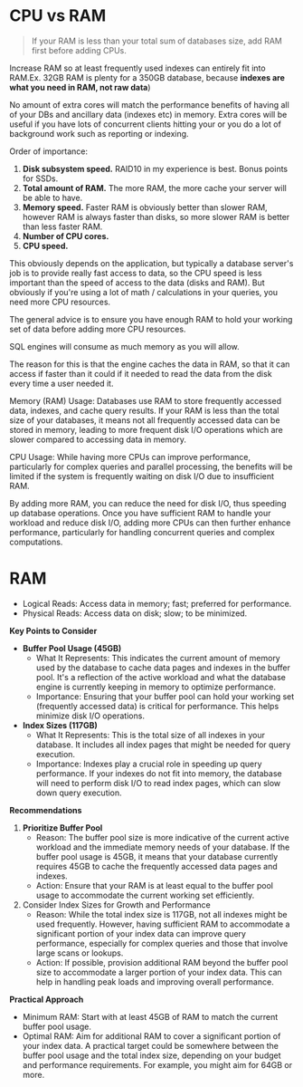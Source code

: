 # CPU vs RAM

> If your RAM is less than your total sum of databases size, add RAM first before adding CPUs.

Increase RAM so at least frequently used indexes can entirely fit into RAM.Ex. 32GB RAM is plenty for a 350GB database, because **indexes are what you need in RAM, not raw data**)

No amount of extra cores will match the performance benefits of having all of your DBs and ancillary data (indexes etc) in memory. Extra cores will be useful if you have lots of concurrent clients hitting your or you do a lot of background work such as reporting or indexing.

Order of importance:

1. **Disk subsystem speed.** RAID10 in my experience is best. Bonus points for SSDs.
2. **Total amount of RAM.** The more RAM, the more cache your server will be able to have.
3. **Memory speed.** Faster RAM is obviously better than slower RAM, however RAM is always faster than disks, so more slower RAM is better than less faster RAM.
4. **Number of CPU cores.**
5. **CPU speed.**

This obviously depends on the application, but typically a database server's job is to provide really fast access to data, so the CPU speed is less important than the speed of access to the data (disks and RAM). But obviously if you're using a lot of math / calculations in your queries, you need more CPU resources.

The general advice is to ensure you have enough RAM to hold your working set of data before adding more CPU resources.

SQL engines will consume as much memory as you will allow.

The reason for this is that the engine caches the data in RAM, so that it can access if faster than it could if it needed to read the data from the disk every time a user needed it.

Memory (RAM) Usage: Databases use RAM to store frequently accessed data, indexes, and cache query results. If your RAM is less than the total size of your databases, it means not all frequently accessed data can be stored in memory, leading to more frequent disk I/O operations which are slower compared to accessing data in memory.

CPU Usage: While having more CPUs can improve performance, particularly for complex queries and parallel processing, the benefits will be limited if the system is frequently waiting on disk I/O due to insufficient RAM.

By adding more RAM, you can reduce the need for disk I/O, thus speeding up database operations. Once you have sufficient RAM to handle your workload and reduce disk I/O, adding more CPUs can then further enhance performance, particularly for handling concurrent queries and complex computations.

# RAM

-   Logical Reads: Access data in memory; fast; preferred for performance.
-   Physical Reads: Access data on disk; slow; to be minimized.

**Key Points to Consider**

-   **Buffer Pool Usage (45GB)**
    -   What It Represents: This indicates the current amount of memory used by the database to cache data pages and indexes in the buffer pool. It's a reflection of the active workload and what the database engine is currently keeping in memory to optimize performance.
    -   Importance: Ensuring that your buffer pool can hold your working set (frequently accessed data) is critical for performance. This helps minimize disk I/O operations.
-   **Index Sizes (117GB)**
    -   What It Represents: This is the total size of all indexes in your database. It includes all index pages that might be needed for query execution.
    -   Importance: Indexes play a crucial role in speeding up query performance. If your indexes do not fit into memory, the database will need to perform disk I/O to read index pages, which can slow down query execution.

**Recommendations**

1. **Prioritize Buffer Pool**
    - Reason: The buffer pool size is more indicative of the current active workload and the immediate memory needs of your database. If the buffer pool usage is 45GB, it means that your database currently requires 45GB to cache the frequently accessed data pages and indexes.
    - Action: Ensure that your RAM is at least equal to the buffer pool usage to accommodate the current working set efficiently.
2. Consider Index Sizes for Growth and Performance
    - Reason: While the total index size is 117GB, not all indexes might be used frequently. However, having sufficient RAM to accommodate a significant portion of your index data can improve query performance, especially for complex queries and those that involve large scans or lookups.
    - Action: If possible, provision additional RAM beyond the buffer pool size to accommodate a larger portion of your index data. This can help in handling peak loads and improving overall performance.

**Practical Approach**

-   Minimum RAM: Start with at least 45GB of RAM to match the current buffer pool usage.
-   Optimal RAM: Aim for additional RAM to cover a significant portion of your index data. A practical target could be somewhere between the buffer pool usage and the total index size, depending on your budget and performance requirements. For example, you might aim for 64GB or more.
